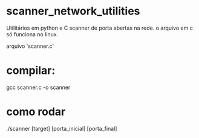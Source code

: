 # scanner_network_utilities
Utilitários em python e C scanner de porta abertas na rede.
o arquivo em c só funciona no linux.


arquivo  'scanner.c'

# compilar:
gcc scanner.c -o scanner

# como rodar
./scanner [target] [porta_inicial]  [porta_final]




